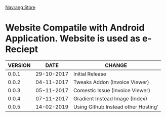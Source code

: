 [Navrang Store](http://navrang.tk/)

Website Compatile with Android Application. Website is used as e-Reciept
========================================================================

| VERSION |    DATE    | CHANGE |
|---------|------------|--------|
|  0.0.1  | 29-10-2017 | Initial Release|
|  0.0.2  | 04-11-2017 | Tweaks Addon (Invoice Viewer)|
|  0.0.3  | 05-11-2017 | Comestic Issue (Invoice Viewer)|
|  0.0.4  | 07-11-2017 | Gradient Instead Image (Index)|
|  0.0.5  | 14-02-2019 | Using Github Instead other Hosting'|

